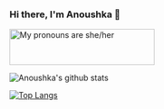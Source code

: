 ### Hi there, I'm Anoushka 👋

<a href="https://pronouns.vercel.app" title="Add pronouns to your own profile">
  <img src="https://pronouns.vercel.app/she/her?gradient=rose%20water" width="256" height="64" alt="My pronouns are she/her">
</a>

![Anoushka's github stats](https://github-readme-stats.vercel.app/api?username=ankasengupta&hide=stars&show_icons=true&theme=dracula)

[![Top Langs](https://github-readme-stats.vercel.app/api/top-langs/?username=ankasengupta&layout=compact&theme=buefy)](https://github.com/anuraghazra/github-readme-stats)

<!--
**ankasengupta/ankasengupta** is a ✨ _special_ ✨ repository because its `README.md` (this file) appears on your GitHub profile.

Here are some ideas to get you started:

- 🔭 I’m currently working on ...
- 🌱 I’m currently learning ...
- 👯 I’m looking to collaborate on ...
- 🤔 I’m looking for help with ...
- 💬 Ask me about ...
- 📫 How to reach me: ...
- 😄 Pronouns: ...
- ⚡ Fun fact: ...
-->
